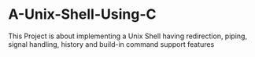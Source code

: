 # A-Unix-Shell-Using-C
This Project is about implementing a Unix Shell having redirection, piping, signal handling, history and build-in command support features
